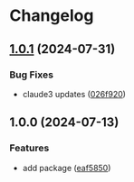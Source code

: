 # Changelog

## [1.0.1](https://github.com/So-Sahari/go-bedrock/compare/v1.0.0...v1.0.1) (2024-07-31)


### Bug Fixes

* claude3 updates ([026f920](https://github.com/So-Sahari/go-bedrock/commit/026f920836d49165bc1caa5c500620ef32628933))

## 1.0.0 (2024-07-13)


### Features

* add package ([eaf5850](https://github.com/So-Sahari/go-bedrock/commit/eaf58508ca99d7a6ae3447cd96bf68912baaf478))

